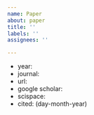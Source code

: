 ```yaml
---
name: Paper
about: paper
title: ''
labels: ''
assignees: ''

---
```


- year:
- journal:
- url:
- google scholar:
- scispace:
- cited: (day-month-year)
